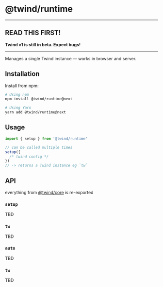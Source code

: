 # @twind/runtime

---

## READ THIS FIRST!

**Twind v1 is still in beta. Expect bugs!**

---

Manages a single Twind instance — works in browser and server.

## Installation

Install from npm:

```sh
# Using npm
npm install @twind/runtime@next

# Using Yarn
yarn add @twind/runtime@next
```

## Usage

```js
import { setup } from '@twind/runtime'

// can be called multiple times
setup({
  /* twind config */
})
// -> returns a Twind instance eg `tw`
```

## API

everything from [@twind/core](https://www.npmjs.com/package/@twind/core#api) is re-exported

### `setup`

TBD

### `tw`

TBD

### `auto`

TBD

### `tw`

TBD
